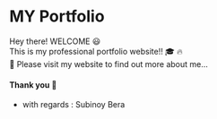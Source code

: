 # MY Portfolio

Hey there! WELCOME 😃 <br>
This is my professional portfolio website!! 🎓 🔥 <br>
🙏 Please visit my website to find out more about me...

#### Thank you 💖

- with regards : Subinoy Bera
